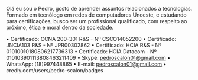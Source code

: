 Olá eu sou o Pedro, gosto de aprender assuntos relacionados a tecnologias.
Formado em tecnólogo em redes de computadores Unoeste, e estudando para certificações, busco ser um profissional qualificado, com respeito ao próximo, ética e moral dentro da sociedade.

• Certificado: CCNA 200-301 R&S - Nº CSCO14052200
• Certificado: JNCIA103 R&S - Nº JPR00302862
• Certificado: HCIA R&S - Nº 01010010180806217736313
• Certificado: HCIA Datacom - Nº 010103901113808463211409
• Skype: pedroscalon01@gmail.com
• WhatsApp: (18)997448865
• E-mail: pedroscalon01@gmail.com
• credly.com/users/pedro-scalon/badges
